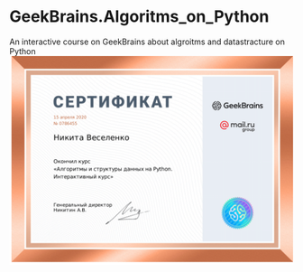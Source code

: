 # GeekBrains.Algoritms_on_Python
An interactive course on GeekBrains about algroitms and datastracture on Python
![alt text](https://github.com/Bazarovinc/GeekBrains.Algoritms_on_Python/blob/master/1126385_786455.ru-1.png)
